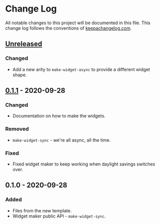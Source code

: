# Change Log
All notable changes to this project will be documented in this file. This change log follows the conventions of [keepachangelog.com](http://keepachangelog.com/).

## [Unreleased]
### Changed
- Add a new arity to `make-widget-async` to provide a different widget shape.

## [0.1.1] - 2020-09-28
### Changed
- Documentation on how to make the widgets.

### Removed
- `make-widget-sync` - we're all async, all the time.

### Fixed
- Fixed widget maker to keep working when daylight savings switches over.

## 0.1.0 - 2020-09-28
### Added
- Files from the new template.
- Widget maker public API - `make-widget-sync`.

[Unreleased]: https://github.com/your-name/hero-project/compare/0.1.1...HEAD
[0.1.1]: https://github.com/your-name/hero-project/compare/0.1.0...0.1.1
